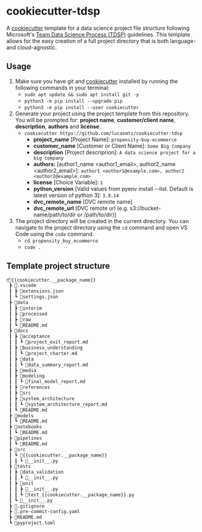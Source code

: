 # cookiecutter-tdsp

A [cookiecutter](https://cookiecutter.readthedocs.io/) template for a data science project file structure following Microsoft's [Team Data Science Process (TDSP)](https://docs.microsoft.com/en-us/azure/machine-learning/team-data-science-process/overview) guidelines.  This template allows for the easy creation of a full project directory that is both language- and cloud-agnostic.

## Usage

1.  Make sure you have git and [cookiecutter](https://cookiecutter.readthedocs.io/) installed by running the following commands in your terminal:
    * `sudo apt update && sudo apt install git -y`
    * `python3 -m pip install --upgrade pip`
    * `python3 -m pip install --user cookiecutter`
2.  Generate your project using the project template from this repository. You will be prompted for: **project name**, **customer/client name**, **description**, **authors** and **license**.
    * `cookiecutter https://github.com/lucasmtz/cookiecutter-tdsp`
        * **project_name** [Project Name]: `propensity-buy-ecommerce`
        * **customer_name** [Customer or Client Name]: `Some Big Company`
        * **description** [Project descriprion]: `A data science project for a big company`
        * **authors:** [author1_name <author1_email>, author2_name <author2_email>]: `author1 <author1@example.com>, author2 <author2@example.com>`
        * **license** [Choice Variable]: `1`
        * **python_version** [Valid values from pyenv install --list. Default is latest version of python 3]: `3.9.14`
        * **dvc_remote_name** [DVC remote name]
        * **dvc_remote_url** [DVC remote url (e.g. s3://bucket-name/path/to/dir or /path/to/dir)]
3.  The project directory will be created in the current directory.  You can navigate to the project directory using the `cd` command and open VS Code using the `code` command.
    * `cd propensity_buy_ecommerce`
    * `code .`

## Template project structure

```markdown
📦{{cookiecutter.__package_name}}
 ┣ 📂.vscode
 ┃ ┣ 📜extensions.json
 ┃ ┗ 📜settings.json
 ┣ 📂data
 ┃ ┣ 📂interim
 ┃ ┣ 📂processed
 ┃ ┣ 📂raw
 ┃ ┗ 📜README.md
 ┣ 📂docs
 ┃ ┣ 📂acceptance
 ┃ ┃ ┗ 📜project_exit_report.md
 ┃ ┣ 📂business_understanding
 ┃ ┃ ┗ 📜project_charter.md
 ┃ ┣ 📂data
 ┃ ┃ ┗ 📜data_summary_report.md
 ┃ ┣ 📂media
 ┃ ┣ 📂modeling
 ┃ ┃ ┗ 📜final_model_report.md
 ┃ ┣ 📂references
 ┃ ┣ 📂src
 ┃ ┣ 📂system_architecture
 ┃ ┃ ┗ 📜system_architecture_report.md
 ┃ ┗ 📜README.md
 ┣ 📂models
 ┃ ┗ 📜README.md
 ┣ 📂notebooks
 ┃ ┗ 📜README.md
 ┣ 📂pipelines
 ┃ ┗ 📜README.md
 ┣ 📂src
 ┃ ┗ 📂{{cookiecutter.__package_name}}
 ┃ ┃ ┗ 📜__init__.py
 ┣ 📂tests
 ┃ ┣ 📂data_validation
 ┃ ┃ ┗ 📜__init__.py
 ┃ ┣ 📂unit
 ┃ ┃ ┣ 📜__init__.py
 ┃ ┃ ┗ 📜test_{{cookiecutter.__package_name}}.py
 ┃ ┗ 📜__init__.py
 ┣ 📜.gitignore
 ┣ 📜.pre-commit-config.yaml
 ┣ 📜README.md
 ┗ 📜pyproject.toml
```
